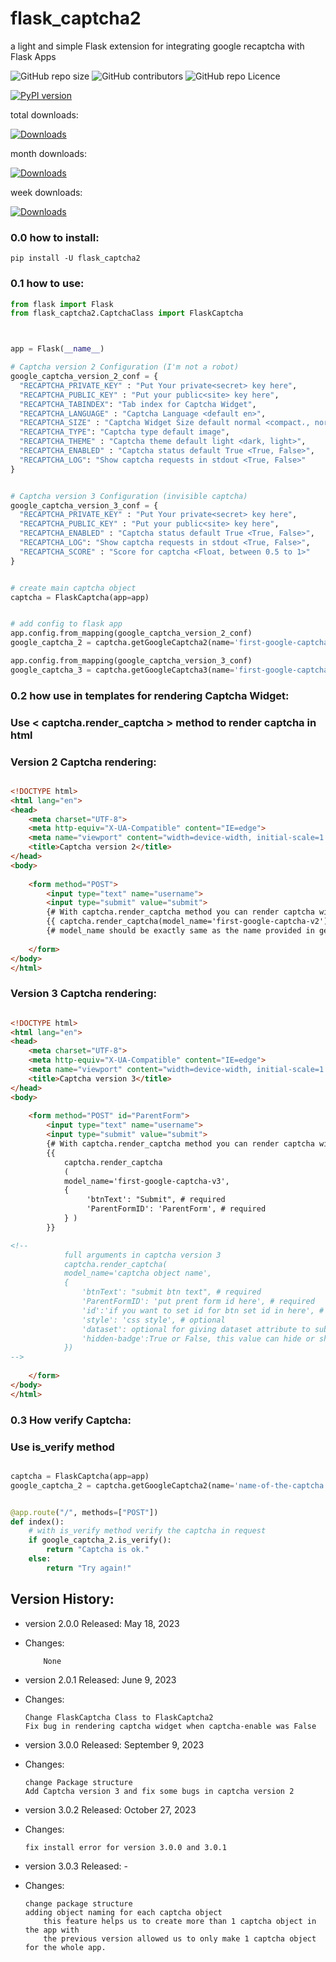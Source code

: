 # flask_captcha2
a light and simple Flask extension for integrating google recaptcha with Flask Apps
<p>
  <img alt="GitHub repo size" src="https://img.shields.io/github/repo-size/alisharify7/flask_captcha2">
  <img alt="GitHub contributors" src="https://img.shields.io/github/contributors/alisharify7/flask_captcha2">
  <img alt="GitHub repo Licence" src="https://img.shields.io/pypi/l/flask_captcha2">
  
  [![PyPI version](https://badge.fury.io/py/flask-captcha2.svg)](https://badge.fury.io/py/flask-captcha2)

  total downloads: 
  
  [![Downloads](https://static.pepy.tech/badge/flask-captcha2)](https://pepy.tech/project/flask-captcha2)
  
  month downloads:
  
  [![Downloads](https://static.pepy.tech/badge/flask-captcha2/month)](https://pepy.tech/project/flask-captcha2)
  
  
  week downloads:
  
  [![Downloads](https://static.pepy.tech/badge/flask-captcha2/week)](https://pepy.tech/project/flask-captcha2)
  
  
</p>

### 0.0 how to install:
  
    pip install -U flask_captcha2 


### 0.1 how to use:
```python
from flask import Flask
from flask_captcha2.CaptchaClass import FlaskCaptcha



app = Flask(__name__)

# Captcha version 2 Configuration (I'm not a robot)
google_captcha_version_2_conf = {
  "RECAPTCHA_PRIVATE_KEY" : "Put Your private<secret> key here",
  "RECAPTCHA_PUBLIC_KEY" : "Put your public<site> key here",
  "RECAPTCHA_TABINDEX": "Tab index for Captcha Widget",
  "RECAPTCHA_LANGUAGE" : "Captcha Language <default en>",
  "RECAPTCHA_SIZE" : "Captcha Widget Size default normal <compact،, normal, invisible>",
  "RECAPTCHA_TYPE": "Captcha type default image",
  "RECAPTCHA_THEME" : "Captcha theme default light <dark, light>",
  "RECAPTCHA_ENABLED" : "Captcha status default True <True, False>",
  "RECAPTCHA_LOG": "Show captcha requests in stdout <True, False>"
}


# Captcha version 3 Configuration (invisible captcha)
google_captcha_version_3_conf = {
  "RECAPTCHA_PRIVATE_KEY" : "Put Your private<secret> key here",
  "RECAPTCHA_PUBLIC_KEY" : "Put your public<site> key here",
  "RECAPTCHA_ENABLED" : "Captcha status default True <True, False>",
  "RECAPTCHA_LOG": "Show captcha requests in stdout <True, False>",
  "RECAPTCHA_SCORE" : "Score for captcha <Float, between 0.5 to 1>"
}


# create main captcha object
captcha = FlaskCaptcha(app=app)


# add config to flask app
app.config.from_mapping(google_captcha_version_2_conf)   
google_captcha_2 = captcha.getGoogleCaptcha2(name='first-google-captcha-v2') #-> return flask_captcha2.GoogleCaptcha.captcha2 object

app.config.from_mapping(google_captcha_version_3_conf)
google_captcha_3 = captcha.getGoogleCaptcha3(name='first-google-captcha-v3') #-> return flask_captcha2.GoogleCaptcha.captcha2 object


```

### 0.2 how use in templates for rendering Captcha Widget:

### Use < captcha.render_captcha > method to render captcha in html


### Version 2 Captcha rendering:
```html

<!DOCTYPE html>
<html lang="en">
<head>
    <meta charset="UTF-8">
    <meta http-equiv="X-UA-Compatible" content="IE=edge">
    <meta name="viewport" content="width=device-width, initial-scale=1.0">
    <title>Captcha version 2</title>
</head>
<body>
    
    <form method="POST">
        <input type="text" name="username">
        <input type="submit" value="submit">
        {# With captcha.render_captcha method you can render captcha widget in your html code #}
        {{ captcha.render_captcha(model_name='first-google-captcha-v2') }} 
        {# model_name should be exactly same as the name provided in getGoogleCaptcha2() method #}
        
    </form>
</body>
</html>
```

### Version 3 Captcha rendering:
```html

<!DOCTYPE html>
<html lang="en">
<head>
    <meta charset="UTF-8">
    <meta http-equiv="X-UA-Compatible" content="IE=edge">
    <meta name="viewport" content="width=device-width, initial-scale=1.0">
    <title>Captcha version 3</title>
</head>
<body>
    
    <form method="POST" id="ParentForm">
        <input type="text" name="username">
        <input type="submit" value="submit">
        {# With captcha.render_captcha method you can render captcha widget in your html code #}
        {{ 
            captcha.render_captcha
            ( 
            model_name='first-google-captcha-v3',
            {
                 'btnText': "Submit", # required
                 'ParentFormID': 'ParentForm', # required
            } ) 
        }}

<!--        
            full arguments in captcha version 3
            captcha.render_captcha(
            model_name='captcha object name',
            {
                'btnText': "submit btn text", # required
                'ParentFormID': 'put prent form id here', # required
                'id':'if you want to set id for btn set id in here', # optional
                'style': 'css style', # optional
                'dataset': optional for giving dataset attribute to submit btn
                'hidden-badge':True or False, this value can hide or show captcha badge
            })
-->
        
    </form>
</body>
</html>
```


### 0.3 How verify Captcha:
### Use is_verify method  
```python

captcha = FlaskCaptcha(app=app)
google_captcha_2 = captcha.getGoogleCaptcha2(name='name-of-the-captcha')


@app.route("/", methods=["POST"])
def index():
    # with is_verify method verify the captcha in request
    if google_captcha_2.is_verify():
        return "Captcha is ok."
    else:
        return "Try again!" 

```




## Version History:


  - version 2.0.0 Released: May 18, 2023
  - Changes:
  
            None
  
  - version 2.0.1 Released: June 9, 2023
  - Changes:
  
        Change FlaskCaptcha Class to FlaskCaptcha2
        Fix bug in rendering captcha widget when captcha-enable was False

    
  - version 3.0.0 Released: September 9, 2023
  - Changes:
  
        change Package structure
        Add Captcha version 3 and fix some bugs in captcha version 2


  - version 3.0.2 Released: October 27, 2023
  - Changes:
  
        fix install error for version 3.0.0 and 3.0.1

  - version 3.0.3 Released: -
  - Changes:
  
        change package structure
        adding object naming for each captcha object
            this feature helps us to create more than 1 captcha object in the app with 
            the previous version allowed us to only make 1 captcha object for the whole app.
            


